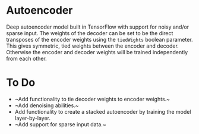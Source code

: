 # Autoencoder

Deep autoencoder model built in TensorFlow with support for noisy and/or sparse input. The weights of the decoder can be set to be the direct transposes of the encoder weights using the `tiedWights` boolean parameter. This gives symmetric, tied weights between the encoder and decoder. Otherwise the encoder and decoder weights will be trained independently from each other.

# To Do

- ~Add functionality to tie decoder weights to encoder weights.~
- ~Add denoising abilities.~
- Add functionality to create a stacked autoencoder by training the model layer-by-layer.
- ~Add support for sparse input data.~
